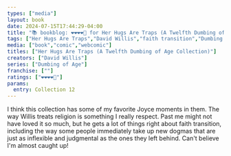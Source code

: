 ```yaml
---
types: ["media"]
layout: book
date: 2024-07-15T17:44:29-04:00
title: "📚 bookblog: ❤️❤️❤️❤️🖤 for Her Hugs Are Traps (A Twelfth Dumbing of Age Collection), by David Willis"
tags: ["Her Hugs Are Traps","David Willis","faith transition","Dumbing of Age"]
media: ["book","comic","webcomic"]
titles: ["Her Hugs Are Traps (A Twelfth Dumbing of Age Collection)"]
creators: ["David Willis"]
series: ["Dumbing of Age"]
franchise: [""]
ratings: ["❤️❤️❤️❤️🖤"]
params:
  entry: Collection 12
---
```


I think this collection has some of my favorite Joyce moments in them. The way Willis treats religion is something I really respect. Past me might not have loved it so much, but he gets a lot of things right about faith transition, including the way some people immediately take up new dogmas that are just as inflexible and judgmental as the ones they left behind. Can't believe I'm almost caught up! 
